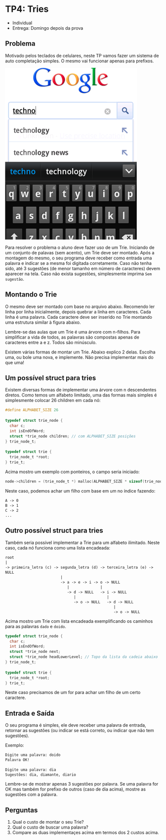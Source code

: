 # TP4: Tries

  * Individual
  * Entrega: Domingo depois da prova

## Problema

Motivado pelos teclados de celulares, neste TP vamos fazer um sistema de auto
completação simples. O mesmo vai funcionar apenas para prefixos.

![Exemplo](exemplo.png)

Para resolver o problema o aluno deve fazer uso de um Trie. Iniciando de um
conjunto de palavas (sem acento), um Trie deve ser montado. Após a montagem do
mesmo, o seu programa deve receber como entrada uma palavra e indicar se a
mesma foi digitada corretamente. Caso não tenha sido, até 3 sugestões (de menor
tamanho em número de caracteres) devem aparecer na tela. Caso não exista
sugestões, simplesmente imprima `Sem sugestão`.

## Montando o Trie

O mesmo deve ser montado com base no arquivo abaixo. Recomendo ler linha por
linha inicialmente, depois quebrar a linha em caracteres. Cada linha é uma
palavra. Cada caractere deve ser inserido no Trie montando uma estrutura
similar à figura abaixo.

Lembre-se das aulas que um Trie é uma árvore com n-filhos. Para simplificar a
vida de todos, as palavras são compostas apenas de caracteres entre a e z.
Todos são minúsculo.

Existem várias formas de montar um Trie. Abaixo explico 2 delas. Escolha uma,
ou bole uma nova, e implemente. Não precisa implementar mais do que uma!

## Um possível struct para tries

Existem diversas formas de implementar uma árvore com n descendentes diretos.
Como temos um alfabeto limitado, uma das formas mais simples é simplesmente
colocar 26 children em cada nó:

```c
#define ALPHABET_SIZE 26

typedef struct trie_node {
  char c;
  int isEndOfWord;
  struct *trie_node children; // com ALPHABET_SIZE posições
} trie_node_t;

typedef struct trie {
  trie_node_t *root;
} trie_t;
```

Acima mostro um exemplo com ponteiros, o campo seria iniciado:

```c
node->children = (trie_node_t *) malloc(ALPHABET_SIZE * sizeof(trie_node_t));
```

Neste caso, podemos achar um filho com base em um no índice fazendo:

```
A -> 0
B -> 1
C -> 2
...
```

## Outro possível struct para tries

Também seria possível implementar a Trie para um alfabeto ilimitado. Neste
caso, cada nó funciona como uma lista encadeada:

```
root
|
-> primeira_letra (c) -> segunda_letra (d) -> terceira_letra (e) -> NULL
                         |
                         -> a -> e -> i -> o -> NULL
                            |              |
                            -> d -> NULL   -> i -> NULL
                               |              |
                               -> o -> NULL   -> d -> NULL
                                                 |
                                                 -> o -> NULL
```

Acima mostro um Trie com lista encadeada exemplificando os caminhos para as
palavras `dado` e `doido`.

```c
typedef struct trie_node {
  char c;
  int isEndOfWord;
  struct *trie_node next;
  struct *trie_node headLowerLevel; // Topo da lista da cadeia abaixo
} trie_node_t;

typedef struct trie {
  trie_node_t *root;
} trie_t;
```

Neste caso precisamos de um for para achar um filho de um certo caractere.

## Entrada e Saída

O seu programa é simples, ele deve receber uma palavra de entrada, retornar
as sugestões (ou indicar se está correto, ou indicar que não tem sugestões).

Exemplo:
```
Digite uma palavra: doido
Palavra OK!

Digite uma palavra: dia
Sugestões: dia, diamante, diario
```

Lembre-se de mostrar apenas 3 sugestões por palavra. Se uma palavra for OK
mas também for prefixo de outros (caso de dia acima), mostre as sugestões com a
palavra.

## Perguntas

  1. Qual o custo de montar o seu Trie?
  1. Qual o custo de buscar uma palavra?
  1. Compare as duas implementaçes acima em termos dos 2 custos acima.
